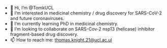 - 👋 Hi, I’m @TomkUCL
- 👀 I’m interested in medicinal chemistry / drug discovery for SARS-CoV-2 and future coronaviruses. 
- 🌱 I’m currently learning PhD in medicinal chemistry. 
- 💞️ I’m looking to collaborate on SARS-Cov-2 nsp13 (helicase) inhibitor fragment-based drug discovery. 
- 📫 How to reach me: thomas.knight.21@ucl.ac.ul

<!---
TomkUCL/TomkUCL is a ✨ special ✨ repository because its `README.md` (this file) appears on your GitHub profile.
You can click the Preview link to take a look at your changes.
--->

